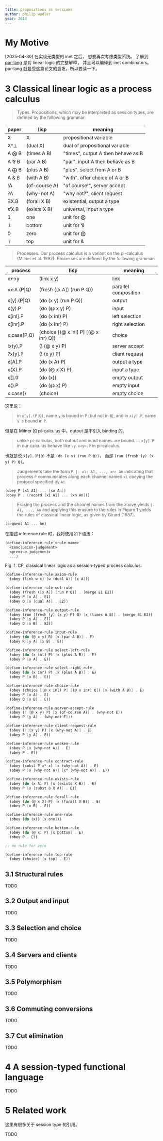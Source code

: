 ```yaml
---
title: propositions as sessions
author: philip wadler
year: 2014
---
```


# My Motive

[2025-04-30] 在实现无类型的 inet 之后，
想要再次考虑类型系统。
了解到 [par-lang](https://github.com/faiface/par-lang)
是对 linear logic 的完整解释，
并且可以编译到 inet combinators。
par-lang 就是受这篇论文的启发，所以要读一下。

# 3 Classical linear logic as a process calculus

> Types. Propositions, which may be interpreted as session types,
> are defined by the following grammar:

| paper | lisp          | meaning                            |
|-------|---------------|------------------------------------|
| X     | X             | propositional variable             |
| X^⊥   | (dual X)      | dual of propositional variable     |
| A ⨂ B | (times A B)   | "times", output A then behave as B |
| A ⅋ B | (par A B)     | "par", input A then behave as B    |
| A ⨁ B | (plus A B)    | "plus", select from A or B         |
| A & B | (with A B)    | "with", offer choice of A or B     |
| !A    | (of-course A) | "of course!", server accept        |
| ?A    | (why-not A)   | "why not?", client request         |
| ∃X.B  | (forall X B)  | existential, output a type         |
| ∀X.B  | (exists X B)  | universal, input a type            |
| 1     | one           | unit for ⨂                         |
| ⊥     | bottom        | unit for ⅋                         |
| 0     | zero          | unit for ⨁                         |
| ⊤     | top           | unit for &                         |

> Processes. Our process calculus is a variant on the pi-calculus
> (Milner et al. 1992). Processes are defined by the following
> grammar:

| process     | lisp                                 | meaning              |
|-------------|--------------------------------------|----------------------|
| x↔y         | (link x y)                           | link                 |
| νx:A.(P\|Q) | (fresh ([x A]) (run P Q))            | parallel composition |
| x[y].(P\|Q) | (do (x y) (run P Q))                 | output               |
| x(y).P      | (do (@ x y) P)                       | input                |
| x[inl].P    | (do (x inl) P)                       | left selection       |
| x[inr].P    | (do (x inr) P)                       | right selection      |
| x.case(P,Q) | (choice [(@ x inl) P] [(@ x inr) Q]) | choice               |
| !x(y).P     | (! (@ x y) P)                        | server accept        |
| ?x[y].P     | (! (x y) P)                          | client request       |
| x[A].P      | (do (x A) P)                         | output a type        |
| x(X).P      | (do (@ x X) P)                       | input a type         |
| x[].0       | (do (x))                             | empty output         |
| x().P       | (do (@ x) P)                         | empty input          |
| x.case()    | (choice)                             | empty choice         |

这里说：

> in `x[y].(P|Q)`, name `y` is bound in `P` (but not in `Q`),
> and in `x(y).P`, name `y` is bound in `P`.

但是在 Milner 的 pi-calculus 中，output 是不引入 binding 的。

> unlike pi-calculus, both output and input names are bound.
> ... `x[y].P` in our calculus behave like `νy.x<y>.P` in pi-calculus.

也就是说 `x[y].(P|Q)` 不是 `(do (x y) (run P Q))`，
而是 `(run (fresh (y) (x y) P) Q)`。

> Judgements take the form
> `P |- x1: A1, ..., xn: An`
> indicating that process `P` communicates along each channel
> named `xi` obeying the protocol specified by `Ai`.

```scheme
(obey P [x1 A1] ... [xn An])
(obey P . (record [x1 A1] ... [xn An]))
```

> Erasing the process and the channel names from the above yields
> `|- A1, ..., An` and applying this erasure to the rules in Figure 1
> yields the rules of classical linear logic, as given by Girard (1987).

```scheme
(sequent A1 ... An)
```

在描述 inference rule 时，我将使用如下语法：

```scheme
(define-inference-rule <rule-name>
  <conclusion-judgement>
  <premise-judgement>
  ...)
```

Fig. 1. CP, classical linear logic as a session-typed process calculus.

```scheme
(define-inference-rule axiom-rule
  (obey (link w x) [w (dual A)] [x A]))

(define-inference-rule cut-rule
  (obey (fresh ([x A]) (run P Q)) . (merge E1 E2))
  (obey P [x A] . E1)
  (obey Q [x (dual A)] . E2))

(define-inference-rule output-rule
  (obey (run (fresh (y) (x y) P) Q) [x (times A B)] . (merge E1 E2))
  (obey P [y A] . E1)
  (obey Q [x B] . E2))

(define-inference-rule input-rule
  (obey (do (@ x y) R) [x (par A B)] . E)
  (obey R [y A] [x B] . E))

(define-inference-rule select-left-rule
  (obey (do (x inl) P) [x (plus A B)] . E)
  (obey P [x A] . E))

(define-inference-rule select-right-rule
  (obey (do (x inr) P) [x (plus A B)] . E)
  (obey P [x B] . E))

(define-inference-rule choice-rule
  (obey (choice [(@ x inl) P] [(@ x inr) Q]) [x (with A B)] . E)
  (obey P [x A] . E)
  (obey Q [x B] . E))

(define-inference-rule server-accept-rule
  (obey (! (@ x y) P) [x (of-course A)] . (why-not E))
  (obey P [y A] . (why-not E)))

(define-inference-rule client-request-rule
  (obey (! (x y) P) [x (why-not A)] . E)
  (obey P [y A] . E))

(define-inference-rule weaken-rule
  (obey P [x (why-not A)] . E)
  (obey P . E))

(define-inference-rule contract-rule
  (obey (subst P x* x) [x (why-not A)] . E)
  (obey P [x (why-not A)] [x* (why-not A)] . E))

(define-inference-rule exists-rule
  (obey (do (x A) P) [x (exists X B)] . E)
  (obey P [x (subst B X A)] . E))

(define-inference-rule forall-rule
  (obey (do (@ x X) P) [x (forall X B)] . E)
  (obey P [x B] . E))

(define-inference-rule one-rule
  (obey (do (x)) [x one]))

(define-inference-rule bottom-rule
  (obey (do (@ x) P) [x bottom] . E)
  (obey P . E))

;; no rule for zero

(define-inference-rule top-rule
  (obey (choice) [x top] . E))
```

## 3.1 Structural rules

TODO

## 3.2 Output and input

TODO

## 3.3 Selection and choice

TODO

## 3.4 Servers and clients

TODO

## 3.5 Polymorphism

TODO

## 3.6 Commuting conversions

TODO

## 3.7 Cut elimination

TODO

# 4 A session-typed functional language

TODO

# 5 Related work

这里有很多关于 session type 的引用。

TODO
